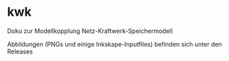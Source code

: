 # kwk
Doku zur Modellkopplung Netz-Kraftwerk-Speichermodell

Abbildungen (PNGs und einige Inkskape-Inputfiles) befinden sich unter den Releases
